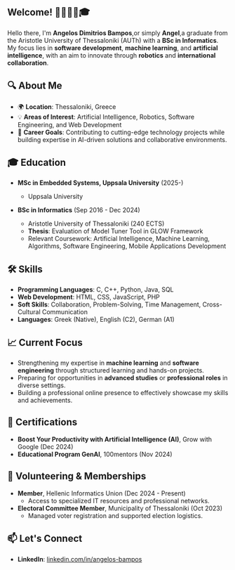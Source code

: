 ## Welcome! 👋👨🏻‍💻🎓

Hello there, I'm **Angelos Dimitrios Bampos**,or simply **Angel**,a  graduate from the Aristotle University of Thessaloniki (AUTh) with a **BSc in Informatics**. My focus lies in **software development**, **machine learning**, and **artificial intelligence**, with an aim to innovate through **robotics** and **international collaboration**.  

## 🔍 About Me  

- 🌍 **Location**: Thessaloniki, Greece  
- 💡 **Areas of Interest**: Artificial Intelligence, Robotics, Software Engineering, and Web Development  
- 🎯 **Career Goals**: Contributing to cutting-edge technology projects while building expertise in AI-driven solutions and collaborative environments.  

## 🎓 Education  

- **MSc in Embedded Systems, Uppsala University** (2025-)
  - Uppsala University
  
- **BSc in Informatics** (Sep 2016 - Dec 2024)  
  - Aristotle University of Thessaloniki (240 ECTS)  
  - **Thesis**: Evaluation of Model Tuner Tool in GLOW Framework  
  - Relevant Coursework: Artificial Intelligence, Machine Learning, Algorithms, Software Engineering, Mobile Applications Development  

## 🛠️ Skills  

- **Programming Languages**: C, C++, Python, Java, SQL  
- **Web Development**: HTML, CSS, JavaScript, PHP
- **Soft Skills**: Collaboration, Problem-Solving, Time Management, Cross-Cultural Communication  
- **Languages**: Greek (Native), English (C2), German (A1)  

## 📈 Current Focus  

- Strengthening my expertise in **machine learning** and **software engineering** through structured learning and hands-on projects.
- Preparing for opportunities in **advanced studies** or **professional roles** in diverse settings.  
- Building a professional online presence to effectively showcase my skills and achievements.

## 🌟 Certifications  

- **Boost Your Productivity with Artificial Intelligence (AI)**, Grow with Google (Dec 2024)  
- **Educational Program GenAI**, 100mentors (Nov 2024)  

## 🏅 Volunteering & Memberships  

- **Member**, Hellenic Informatics Union (Dec 2024 - Present)  
  - Access to specialized IT resources and professional networks.  
- **Electoral Committee Member**, Municipality of Thessaloniki (Oct 2023)  
  - Managed voter registration and supported election logistics.  

## 📫 Let's Connect  

- **LinkedIn**:  [linkedin.com/in/angelos-bampos](https://www.linkedin.com/in/angelos-bampos/)
